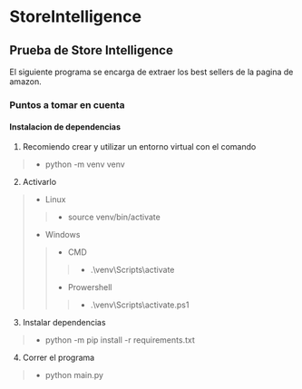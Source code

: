 # StoreIntelligence

## Prueba de Store Intelligence
El siguiente programa se encarga de extraer los best sellers de la pagina de amazon.

### Puntos a tomar en cuenta

#### Instalacion de dependencias

1. Recomiendo crear y utilizar un entorno virtual con el comando
>- python -m venv venv

2. Activarlo
>- Linux
>>- source venv/bin/activate
>- Windows
>>- CMD
>>>- .\venv\Scripts\activate 
>>- Prowershell
>>>- .\venv\Scripts\activate.ps1

3. Instalar dependencias
> - python -m pip install -r requirements.txt

4. Correr el programa
>- python main.py
